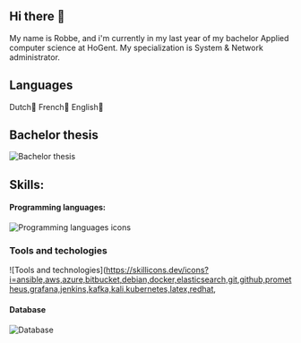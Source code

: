 ## Hi there 👋

My name is Robbe, and i'm currently in my last year of my bachelor Applied computer science at HoGent. My specialization is System & Network administrator.

## Languages
Dutch🍺
French🥖
English🍔

## Bachelor thesis
![Bachelor thesis](https://github.com/BiggieBerto/Thesis.git)

## Skills:

#### Programming languages:
![Programming languages icons](https://skillicons.dev/icons?i=java,py,powershell,bash)

### Tools and techologies
![Tools and technologies](https://skillicons.dev/icons?i=ansible,aws,azure,bitbucket,debian,docker,elasticsearch,git,github,prometheus,grafana,jenkins,kafka,kali,kubernetes,latex,redhat,

#### Database
![Database](https://skillicons.dev/icons?i=mysql,postgres)


<!--
**BiggieBerto/BiggieBerto** is a ✨ _special_ ✨ repository because its `README.md` (this file) appears on your GitHub profile.

Here are some ideas to get you started:

- 🔭 I’m currently working on ...
- 🌱 I’m currently learning ...
- 👯 I’m looking to collaborate on ...
- 🤔 I’m looking for help with ...
- 💬 Ask me about ...
- 📫 How to reach me: ...
- 😄 Pronouns: ...
- ⚡ Fun fact: ...
-->
